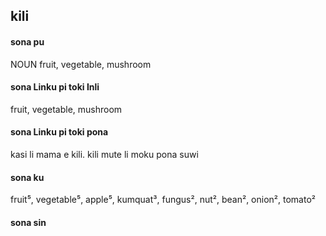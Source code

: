 ## kili

#### sona pu

NOUN fruit, vegetable, mushroom

#### sona Linku pi toki Inli

fruit, vegetable, mushroom

#### sona Linku pi toki pona

kasi li mama e kili. kili mute li moku pona suwi

#### sona ku

fruit⁵, vegetable⁵, apple⁵, kumquat³, fungus², nut², bean², onion², tomato²

#### sona sin

